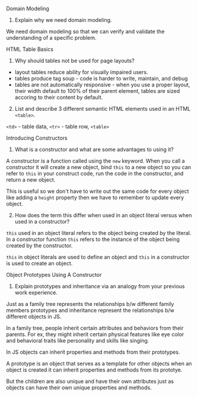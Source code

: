 Domain Modeling

1. Explain why we need domain modeling.

We need domain modeling so that we can verify and validate the understanding of a specific problem. 

HTML Table Basics

1. Why should tables not be used for page layouts?

- layout tables reduce ability for visually impaired users. 
- tables produce tag soup - code is harder to write, maintain, and debug
- tables are not automatically responsive - when you use a proper layout, their width default to 100% of their parent element, tables are sized accoring to their content by default.


2. List and describe 3 different semantic HTML elements used in an HTML `<table>`.

`<td>` - table data, `<tr>` - table row, `<table>`

Introducing Constructors

1. What is a constructor and what are some advantages to using it?

A constructor is a function called using the `new` keyword. When you call a constructor it will create a new object, bind `this` to a new object so you can refer to `this` in your construct code, run the code in the constructor, and return a new object. 

This is useful so we don't have to write out the same code for every object like adding a `height` property then we have to remember to update every object. 

2. How does the term this differ when used in an object literal versus when used in a constructor?

`this` used in an object literal refers to the object being created by the literal. In a constructor function `this` refers to the instance of the object being created by the constructor.

`this` in object literals are used to define an object and `this` in a constructor is used to create an object.

Object Prototypes Using A Constructor

1. Explain prototypes and inheritance via an analogy from your previous work experience.

Just as a family tree represents the relationships b/w different family members prototypes and inheritance represent the relationships b/w different objects in JS. 

In a family tree, people inherit certain attributes and behaviors from their parents. For ex, they might inherit certain physical features like eye color and behavioral traits like personality and skills like singing. 

In JS objects can inherit properties and methods from their prototypes. 

A prototype is an object that serves as a template for other objects when an object is created it can inherit properties and methods from its prototye.

But the children are also unique and have their own attributes just as objects can have their own unique properties and methods. 